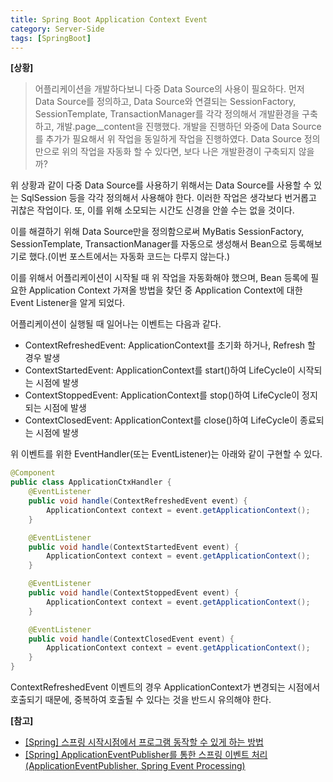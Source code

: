 ```yaml
---
title: Spring Boot Application Context Event
category: Server-Side
tags: [SpringBoot]
---
```


**[상황]**
>어플리케이션을 개발하다보니 다중 Data Source의 사용이 필요하다. 
>먼저 Data Source를 정의하고, Data Source와 연결되는 SessionFactory, SessionTemplate, TransactionManager를
>각각 정의해서 개발환경을 구축하고, 개발.page__content을 진행했다.
>개발을 진행하던 와중에 Data Source를 추가가 필요해서 위 작업을 동일하게 작업을 진행하였다.
>Data Source 정의만으로 위의 작업을 자동화 할 수 있다면, 보다 나은 개발환경이 구축되지 않을까?

위 상황과 같이 다중 Data Source를 사용하기 위해서는 Data Source를 사용할 수 있는 SqlSession 등을 
각각 정의해서 사용해야 한다. 이러한 작업은 생각보다 번거롭고 귀찮은 작업이다. 또, 이를 위해 
소모되는 시간도 신경을 안쓸 수는 없을 것이다.

이를 해결하기 위해 Data Source만을 정의함으로써 MyBatis SessionFactory, SessionTemplate, 
TransactionManager를 자동으로 생성해서 Bean으로 등록해보기로 했다.(이번 포스트에서는 자동화 코드는 다루지 않는다.)

이를 위해서 어플리케이션이 시작될 때 위 작업을 자동화해야 했으며, Bean 등록에 필요한 
Application Context 가져올 방법을 찾던 중 Application Context에 대한 Event Listener을 알게 되었다.

어플리케이션이 실행될 때 일어나는 이벤트는 다음과 같다.
* ContextRefreshedEvent: ApplicationContext를 초기화 하거나, Refresh 할 경우 발생
* ContextStartedEvent: ApplicationContext를 start()하여 LifeCycle이 시작되는 시점에 발생
* ContextStoppedEvent: ApplicationContext를 stop()하여 LifeCycle이 정지되는 시점에 발생
* ContextClosedEvent: ApplicationContext를 close()하여 LifeCycle이 종료되는 시점에 발생

위 이벤트를 위한 EventHandler(또는 EventListener)는 아래와 같이 구현할 수 있다.
```java
@Component
public class ApplicationCtxHandler {
    @EventListener
    public void handle(ContextRefreshedEvent event) {
        ApplicationContext context = event.getApplicationContext();
    }

    @EventListener
    public void handle(ContextStartedEvent event) {
        ApplicationContext context = event.getApplicationContext();
    }

    @EventListener
    public void handle(ContextStoppedEvent event) {
        ApplicationContext context = event.getApplicationContext();
    }

    @EventListener
    public void handle(ContextClosedEvent event) {
        ApplicationContext context = event.getApplicationContext();
    }
}
```

ContextRefreshedEvent 이벤트의 경우 ApplicationContext가 변경되는 시점에서 호출되기 때문에,
중복하여 호출될 수 있다는 것을 반드시 유의해야 한다.

**[참고]**
* [[Spring] 스프링 시작시점에서 프로그램 동작할 수 있게 하는 방법](https://yuien.tistory.com/entry/%EC%8A%A4%ED%94%84%EB%A7%81-%EC%8B%9C%EC%9E%91%EC%8B%9C%EC%A0%90%EC%97%90%EC%84%9C-%ED%94%84%EB%A1%9C%EA%B7%B8%EB%9E%A8-%EB%8F%99%EC%9E%91%ED%95%A0-%EC%88%98-%EC%9E%88%EA%B2%8C-%ED%95%98%EB%8A%94-%EB%B0%A9%EB%B2%95)
* [[Spring] ApplicationEventPublisher를 통한 스프링 이벤트 처리(ApplicationEventPublisher, Spring Event Processing)](https://engkimbs.tistory.com/718)
